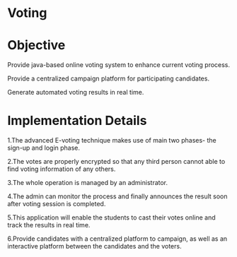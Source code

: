 # Voting

# Objective
Provide java-based online voting system to enhance current
voting process.

Provide a centralized campaign platform for participating
candidates.

Generate automated voting results in real time.

# Implementation Details

1.The advanced E-voting technique makes use of main two phases-
the sign-up and login phase.

2.The votes are properly encrypted so that any third person cannot
able to find voting information of any others.

3.The whole operation is managed by an administrator.

4.The admin can monitor the process and finally announces the
result soon after voting session is completed.

5.This application will enable the students to cast their votes online
and track the results in real time.

6.Provide candidates with a centralized platform to campaign, as
well as an interactive platform between the candidates and the
voters.
